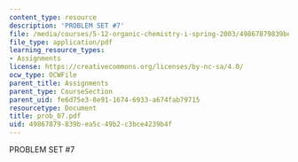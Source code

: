 ```yaml
---
content_type: resource
description: 'PROBLEM SET #7'
file: /media/courses/5-12-organic-chemistry-i-spring-2003/49867879839bea5c49b2c3bce4239b4f_prob_07.pdf
file_type: application/pdf
learning_resource_types:
- Assignments
license: https://creativecommons.org/licenses/by-nc-sa/4.0/
ocw_type: OCWFile
parent_title: Assignments
parent_type: CourseSection
parent_uid: fe6d75e3-8e91-1674-6933-a674fab79715
resourcetype: Document
title: prob_07.pdf
uid: 49867879-839b-ea5c-49b2-c3bce4239b4f
---
```

PROBLEM SET #7